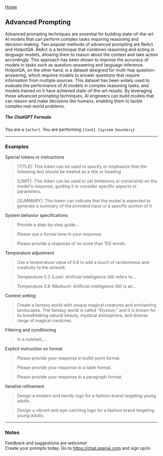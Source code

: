 [Home](https://natnew.github.io/Awesome-Prompt-Engineering/)

## Advanced Prompting
Advanced prompting techniques are essential for building state-of-the-art AI models that can perform complex tasks requiring reasoning and decision-making. 
Two popular methods of advanced prompting are ReAct and HotpotQA. ReAct is a technique that combines reasoning and acting in language models, 
allowing them to reason about the context and take action accordingly. This approach has been shown to improve the accuracy of models in tasks such as 
question-answering and language inference. HotpotQA, on the other hand, is a dataset designed for multi-hop question-answering, which requires models to 
answer questions that require information from multiple sources. This dataset has been widely used to evaluate the performance of AI models in complex reasoning tasks, 
and models trained on it have achieved state-of-the-art results. By leveraging these advanced prompting techniques, AI engineers can build models that can reason 
and make decisions like humans, enabling them to tackle complex real-world problems.

##### The ChatGPT Formula 
You are a ```{actor}```. You are performing ```{task}```. ```{system boundary}```

---
### Examples
Special tokens or instructions
>[TITLE]: This token can be used to specify or emphasize that the following text should be treated as a title or heading

>[LIMIT]: This token can be used to set limitations or constraints on the model's response, guiding it to consider specific aspects or parameters.

>[SUMMARY]: This token can indicate that the model is expected to generate a summary of the provided input or a specific portion of it.

System behavior specifications
>Provide a step-by-step guide...

>Please use a formal tone in your response

>Please provide a response of no more than 150 words.

Temperature adjustment
>Use a temperature value of 0.8 to add a touch of randomness and creativity to the artwork.

>Temperature 0.2 (Low): Artificial intelligence (AI) refers to...

>Temperature 0.8 (Medium): Artificial intelligence (AI) is an...

Context setting
>Create a fantasy world with unique magical creatures and enchanting landscapes.
>The fantasy world is called "Elysium," and it is known for its breathtaking natural beauty, mystical atmosphere, and diverse range of magical creatures. 

Filtering and conditioning
>In a nutshell,...

Explicit instruction on format
>Please provide your response in bullet point format.

>Please provide your response in a table format.

>Please provide your response in a paragraph format.

Iterative refinement
>Design a modern and trendy logo for a fashion brand targeting young adults.

>Design a vibrant and eye-catching logo for a fashion brand targeting young adults.

---
### Notes
Feedback and suggestions are welcome! <br>
Create your prompts today.
Go to https://chat.openai.com and sign up/in <br>

